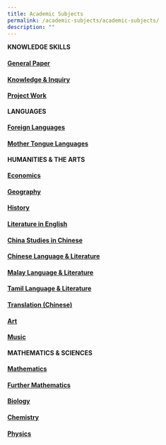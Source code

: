 ```yaml
---
title: Academic Subjects
permalink: /academic-subjects/academic-subjects/
description: ""
---
```

**KNOWLEDGE SKILLS**

<a href="link"><h4>General Paper</h4></a>
<a href="link"><h4>Knowledge & Inquiry</h4></a>
<a href="link"><h4>Project Work</h4></a>


**LANGUAGES**

<a href="link"><h4>Foreign Languages</h4></a>
<a href="link"><h4>Mother Tongue Languages</h4></a>


**HUMANITIES & THE ARTS**

<a href="link"><h4>Economics</h4></a>
<a href="link"><h4>Geography</h4></a>
<a href="link"><h4>History</h4></a>
<a href="link"><h4>Literature in English</h4></a>
<a href="link"><h4>China Studies in Chinese</h4></a>
<a href="link"><h4>Chinese Language & Literature</h4></a>
<a href="link"><h4>Malay Language & Literature</h4></a>
<a href="link"><h4>Tamil Language & Literature</h4></a>
<a href="link"><h4>Translation (Chinese)</h4></a>
<a href="link"><h4>Art</h4></a>
<a href="link"><h4>Music</h4></a>

**MATHEMATICS & SCIENCES**

<a href="/academic-subjects/Mathematics-and-Sciences/mathematics/"><h4>Mathematics</h4></a>
<a href="/academic-subjects/Mathematics-and-Sciences/further-mathematics/"><h4>Further Mathematics</h4></a>
<a href="/academic-subjects/Mathematics-and-Sciences/biology/"><h4>Biology</h4></a>
<a href="/academic-subjects/Mathematics-and-Sciences/chemistry/"><h4>Chemistry</h4></a>
<a href="/academic-subjects/Mathematics-and-Sciences/physics/"><h4>Physics</h4></a>